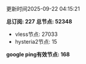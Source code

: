 更新时间2025-09-22 04:15:21

**总订阅: 227**
**总节点: 52348**
- vless节点: 27033
- hysteria2节点: 15

**google ping有效节点: 168**
